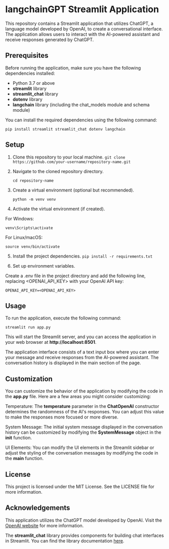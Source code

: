 # langchainGPT Streamlit Application
This repository contains a Streamlit application that utilizes ChatGPT, a language model developed by OpenAI, to create a conversational interface. The application allows users to interact with the AI-powered assistant and receive responses generated by ChatGPT.

## Prerequisites
Before running the application, make sure you have the following dependencies installed:

- Python 3.7 or above
- **streamlit** library
- **streamlit_chat** library
- **dotenv** library
- **langchain** library (including the chat_models module and schema module)

You can install the required dependencies using the following command:

    pip install streamlit streamlit_chat dotenv langchain

## Setup

1. Clone this repository to your local machine.
    ```git clone https://github.com/your-username/repository-name.git```

2. Navigate to the cloned repository directory. 

    ```cd repository-name```

3. Create a virtual environment (optional but recommended).

    ```python -m venv venv```

4. Activate the virtual environment (if created).

For Windows:

    venv\Scripts\activate

For Linux/macOS:

    source venv/bin/activate


5. Install the project dependencies.
    ```pip install -r requirements.txt```

6. Set up environment variables.

Create a .env file in the project directory and add the following line, replacing <OPENAI_API_KEY> with your OpenAI API key:

    OPENAI_API_KEY=<OPENAI_API_KEY>

## Usage
To run the application, execute the following command:

    streamlit run app.py

This will start the Streamlit server, and you can access the application in your web browser at **http://localhost:8501**.

The application interface consists of a text input box where you can enter your message and receive responses from the AI-powered assistant. The conversation history is displayed in the main section of the page.

## Customization

You can customize the behavior of the application by modifying the code in the **app.py** file. Here are a few areas you might consider customizing:

Temperature: The **temperature** parameter in the **ChatOpenAI** constructor determines the randomness of the AI's responses. You can adjust this value to make the responses more focused or more diverse.

System Message: The initial system message displayed in the conversation history can be customized by modifying the **SystemMessage** object in the **init** function.

UI Elements: You can modify the UI elements in the Streamlit sidebar or adjust the styling of the conversation messages by modifying the code in the **main** function.

## License
This project is licensed under the MIT License. See the LICENSE file for more information.

## Acknowledgements
This application utilizes the ChatGPT model developed by OpenAI. Visit the [OpenAI website](https://openai.com/) for more information.

The **streamlit_chat** library provides components for building chat interfaces in Streamlit. You can find the library documentation [here](https://github.com/joeychrys/streamlit-chatGPT).




